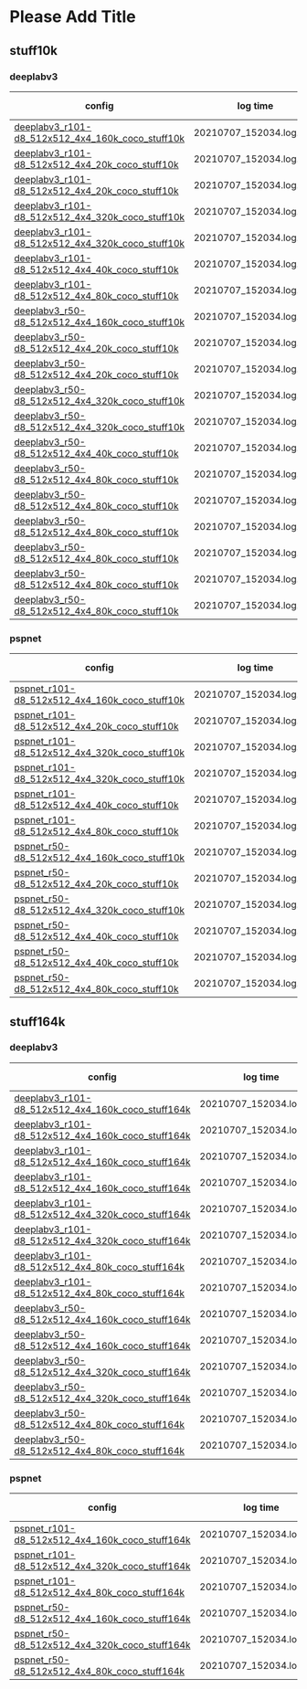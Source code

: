 # Please Add Title

## stuff10k

### deeplabv3

| config | log time | mIoU last | mAcc last | eval last | mIoU best | mAcc best | eval best | download |
| ------ |--------- | --------- | --------- | --------- | --------- | --------- | --------- | -------- |
| [deeplabv3_r101-d8_512x512_4x4_160k_coco_stuff10k](https://github.com/Junjun2016/COCO-Stuff_benchmark/blob/master/configs/deeplabv3/deeplabv3_r101-d8_512x512_4x4_160k_coco_stuff10k.py) | 20210707_152034.log.json | 36.61 | 47.61 | 10 | 36.61 | 47.61 | 10 | [log](https://github.com/Junjun2016/COCO-Stuff_benchmark/blob/master/work_dirs/deeplabv3_r101-d8_512x512_4x4_160k_coco_stuff10k/20210711_175536.log) &#124; [log.json](https://github.com/Junjun2016/COCO-Stuff_benchmark/blob/master/work_dirs/deeplabv3_r101-d8_512x512_4x4_160k_coco_stuff10k/20210711_175536.log.json) |
| [deeplabv3_r101-d8_512x512_4x4_20k_coco_stuff10k](https://github.com/Junjun2016/COCO-Stuff_benchmark/blob/master/configs/deeplabv3/deeplabv3_r101-d8_512x512_4x4_20k_coco_stuff10k.py) | 20210707_152034.log.json | 37.48 | 49.47 | 10 | 37.48 | 49.47 | 10 | [log](https://github.com/Junjun2016/COCO-Stuff_benchmark/blob/master/work_dirs/deeplabv3_r101-d8_512x512_4x4_20k_coco_stuff10k/20210818_111247.log) &#124; [log.json](https://github.com/Junjun2016/COCO-Stuff_benchmark/blob/master/work_dirs/deeplabv3_r101-d8_512x512_4x4_20k_coco_stuff10k/20210818_111247.log.json) |
| [deeplabv3_r101-d8_512x512_4x4_20k_coco_stuff10k](https://github.com/Junjun2016/COCO-Stuff_benchmark/blob/master/configs/deeplabv3/deeplabv3_r101-d8_512x512_4x4_20k_coco_stuff10k.py) | 20210707_152034.log.json | 37.3 | 49.38 | 10 | 37.3 | 49.38 | 10 | [log](https://github.com/Junjun2016/COCO-Stuff_benchmark/blob/master/work_dirs/deeplabv3_r101-d8_512x512_4x4_20k_coco_stuff10k/20210821_043025.log) &#124; [log.json](https://github.com/Junjun2016/COCO-Stuff_benchmark/blob/master/work_dirs/deeplabv3_r101-d8_512x512_4x4_20k_coco_stuff10k/20210821_043025.log.json) |
| [deeplabv3_r101-d8_512x512_4x4_320k_coco_stuff10k](https://github.com/Junjun2016/COCO-Stuff_benchmark/blob/master/configs/deeplabv3/deeplabv3_r101-d8_512x512_4x4_320k_coco_stuff10k.py) | 20210707_152034.log.json | 35.92 | 45.89 | 10 | 35.92 | 45.89 | 10 | [log](https://github.com/Junjun2016/COCO-Stuff_benchmark/blob/master/work_dirs/deeplabv3_r101-d8_512x512_4x4_320k_coco_stuff10k/20210711_175535.log) &#124; [log.json](https://github.com/Junjun2016/COCO-Stuff_benchmark/blob/master/work_dirs/deeplabv3_r101-d8_512x512_4x4_320k_coco_stuff10k/20210711_175535.log.json) |
| [deeplabv3_r101-d8_512x512_4x4_320k_coco_stuff10k](https://github.com/Junjun2016/COCO-Stuff_benchmark/blob/master/configs/deeplabv3/deeplabv3_r101-d8_512x512_4x4_320k_coco_stuff10k.py) | 20210707_152034.log.json | 0 | 0 | 0 | 0 | 0 | 0 | [log](https://github.com/Junjun2016/COCO-Stuff_benchmark/blob/master/work_dirs/deeplabv3_r101-d8_512x512_4x4_320k_coco_stuff10k/20210715_194710.log) &#124; [log.json](https://github.com/Junjun2016/COCO-Stuff_benchmark/blob/master/work_dirs/deeplabv3_r101-d8_512x512_4x4_320k_coco_stuff10k/20210715_194710.log.json) |
| [deeplabv3_r101-d8_512x512_4x4_40k_coco_stuff10k](https://github.com/Junjun2016/COCO-Stuff_benchmark/blob/master/configs/deeplabv3/deeplabv3_r101-d8_512x512_4x4_40k_coco_stuff10k.py) | 20210707_152034.log.json | 37.81 | 49.98 | 10 | 37.81 | 49.98 | 10 | [log](https://github.com/Junjun2016/COCO-Stuff_benchmark/blob/master/work_dirs/deeplabv3_r101-d8_512x512_4x4_40k_coco_stuff10k/20210821_043305.log) &#124; [log.json](https://github.com/Junjun2016/COCO-Stuff_benchmark/blob/master/work_dirs/deeplabv3_r101-d8_512x512_4x4_40k_coco_stuff10k/20210821_043305.log.json) |
| [deeplabv3_r101-d8_512x512_4x4_80k_coco_stuff10k](https://github.com/Junjun2016/COCO-Stuff_benchmark/blob/master/configs/deeplabv3/deeplabv3_r101-d8_512x512_4x4_80k_coco_stuff10k.py) | 20210707_152034.log.json | 37.27 | 49.15 | 10 | 37.27 | 49.15 | 10 | [log](https://github.com/Junjun2016/COCO-Stuff_benchmark/blob/master/work_dirs/deeplabv3_r101-d8_512x512_4x4_80k_coco_stuff10k/20210711_175535.log) &#124; [log.json](https://github.com/Junjun2016/COCO-Stuff_benchmark/blob/master/work_dirs/deeplabv3_r101-d8_512x512_4x4_80k_coco_stuff10k/20210711_175535.log.json) |
| [deeplabv3_r50-d8_512x512_4x4_160k_coco_stuff10k](https://github.com/Junjun2016/COCO-Stuff_benchmark/blob/master/configs/deeplabv3/deeplabv3_r50-d8_512x512_4x4_160k_coco_stuff10k.py) | 20210707_152034.log.json | 35.17 | 45.9 | 10 | 35.17 | 45.9 | 10 | [log](https://github.com/Junjun2016/COCO-Stuff_benchmark/blob/master/work_dirs/deeplabv3_r50-d8_512x512_4x4_160k_coco_stuff10k/20210711_175537.log) &#124; [log.json](https://github.com/Junjun2016/COCO-Stuff_benchmark/blob/master/work_dirs/deeplabv3_r50-d8_512x512_4x4_160k_coco_stuff10k/20210711_175537.log.json) |
| [deeplabv3_r50-d8_512x512_4x4_20k_coco_stuff10k](https://github.com/Junjun2016/COCO-Stuff_benchmark/blob/master/configs/deeplabv3/deeplabv3_r50-d8_512x512_4x4_20k_coco_stuff10k.py) | 20210707_152034.log.json | 0 | 0 | 0 | 0 | 0 | 0 | [log](https://github.com/Junjun2016/COCO-Stuff_benchmark/blob/master/work_dirs/deeplabv3_r50-d8_512x512_4x4_20k_coco_stuff10k/20210820_172728.log) &#124; [log.json](https://github.com/Junjun2016/COCO-Stuff_benchmark/blob/master/work_dirs/deeplabv3_r50-d8_512x512_4x4_20k_coco_stuff10k/20210820_172728.log.json) |
| [deeplabv3_r50-d8_512x512_4x4_20k_coco_stuff10k](https://github.com/Junjun2016/COCO-Stuff_benchmark/blob/master/configs/deeplabv3/deeplabv3_r50-d8_512x512_4x4_20k_coco_stuff10k.py) | 20210707_152034.log.json | 34.66 | 46.38 | 10 | 34.66 | 46.38 | 10 | [log](https://github.com/Junjun2016/COCO-Stuff_benchmark/blob/master/work_dirs/deeplabv3_r50-d8_512x512_4x4_20k_coco_stuff10k/20210821_043025.log) &#124; [log.json](https://github.com/Junjun2016/COCO-Stuff_benchmark/blob/master/work_dirs/deeplabv3_r50-d8_512x512_4x4_20k_coco_stuff10k/20210821_043025.log.json) |
| [deeplabv3_r50-d8_512x512_4x4_320k_coco_stuff10k](https://github.com/Junjun2016/COCO-Stuff_benchmark/blob/master/configs/deeplabv3/deeplabv3_r50-d8_512x512_4x4_320k_coco_stuff10k.py) | 20210707_152034.log.json | 34.66 | 44.86 | 10 | 34.66 | 44.86 | 10 | [log](https://github.com/Junjun2016/COCO-Stuff_benchmark/blob/master/work_dirs/deeplabv3_r50-d8_512x512_4x4_320k_coco_stuff10k/20210711_175535.log) &#124; [log.json](https://github.com/Junjun2016/COCO-Stuff_benchmark/blob/master/work_dirs/deeplabv3_r50-d8_512x512_4x4_320k_coco_stuff10k/20210711_175535.log.json) |
| [deeplabv3_r50-d8_512x512_4x4_320k_coco_stuff10k](https://github.com/Junjun2016/COCO-Stuff_benchmark/blob/master/configs/deeplabv3/deeplabv3_r50-d8_512x512_4x4_320k_coco_stuff10k.py) | 20210707_152034.log.json | 0 | 0 | 0 | 0 | 0 | 0 | [log](https://github.com/Junjun2016/COCO-Stuff_benchmark/blob/master/work_dirs/deeplabv3_r50-d8_512x512_4x4_320k_coco_stuff10k/20210715_194710.log) &#124; [log.json](https://github.com/Junjun2016/COCO-Stuff_benchmark/blob/master/work_dirs/deeplabv3_r50-d8_512x512_4x4_320k_coco_stuff10k/20210715_194710.log.json) |
| [deeplabv3_r50-d8_512x512_4x4_40k_coco_stuff10k](https://github.com/Junjun2016/COCO-Stuff_benchmark/blob/master/configs/deeplabv3/deeplabv3_r50-d8_512x512_4x4_40k_coco_stuff10k.py) | 20210707_152034.log.json | 35.73 | 47.77 | 10 | 35.73 | 47.77 | 10 | [log](https://github.com/Junjun2016/COCO-Stuff_benchmark/blob/master/work_dirs/deeplabv3_r50-d8_512x512_4x4_40k_coco_stuff10k/20210821_043305.log) &#124; [log.json](https://github.com/Junjun2016/COCO-Stuff_benchmark/blob/master/work_dirs/deeplabv3_r50-d8_512x512_4x4_40k_coco_stuff10k/20210821_043305.log.json) |
| [deeplabv3_r50-d8_512x512_4x4_80k_coco_stuff10k](https://github.com/Junjun2016/COCO-Stuff_benchmark/blob/master/configs/deeplabv3/deeplabv3_r50-d8_512x512_4x4_80k_coco_stuff10k.py) | 20210707_152034.log.json | 35.05 | 46.61 | 9 | 35.05 | 46.61 | 9 | [log](https://github.com/Junjun2016/COCO-Stuff_benchmark/blob/master/work_dirs/deeplabv3_r50-d8_512x512_4x4_80k_coco_stuff10k/20210711_175536.log) &#124; [log.json](https://github.com/Junjun2016/COCO-Stuff_benchmark/blob/master/work_dirs/deeplabv3_r50-d8_512x512_4x4_80k_coco_stuff10k/20210711_175536.log.json) |
| [deeplabv3_r50-d8_512x512_4x4_80k_coco_stuff10k](https://github.com/Junjun2016/COCO-Stuff_benchmark/blob/master/configs/deeplabv3/deeplabv3_r50-d8_512x512_4x4_80k_coco_stuff10k.py) | 20210707_152034.log.json | 30.9 | 41.6 | 4 | 30.9 | 41.6 | 4 | [log](https://github.com/Junjun2016/COCO-Stuff_benchmark/blob/master/work_dirs/deeplabv3_r50-d8_512x512_4x4_80k_coco_stuff10k/20210713_030052.log) &#124; [log.json](https://github.com/Junjun2016/COCO-Stuff_benchmark/blob/master/work_dirs/deeplabv3_r50-d8_512x512_4x4_80k_coco_stuff10k/20210713_030052.log.json) |
| [deeplabv3_r50-d8_512x512_4x4_80k_coco_stuff10k](https://github.com/Junjun2016/COCO-Stuff_benchmark/blob/master/configs/deeplabv3/deeplabv3_r50-d8_512x512_4x4_80k_coco_stuff10k.py) | 20210707_152034.log.json | 32.83 | 44.51 | 7 | 32.83 | 44.51 | 7 | [log](https://github.com/Junjun2016/COCO-Stuff_benchmark/blob/master/work_dirs/deeplabv3_r50-d8_512x512_4x4_80k_coco_stuff10k/20210713_170630.log) &#124; [log.json](https://github.com/Junjun2016/COCO-Stuff_benchmark/blob/master/work_dirs/deeplabv3_r50-d8_512x512_4x4_80k_coco_stuff10k/20210713_170630.log.json) |
| [deeplabv3_r50-d8_512x512_4x4_80k_coco_stuff10k](https://github.com/Junjun2016/COCO-Stuff_benchmark/blob/master/configs/deeplabv3/deeplabv3_r50-d8_512x512_4x4_80k_coco_stuff10k.py) | 20210707_152034.log.json | 35.04 | 46.76 | 9 | 35.04 | 46.76 | 9 | [log](https://github.com/Junjun2016/COCO-Stuff_benchmark/blob/master/work_dirs/deeplabv3_r50-d8_512x512_4x4_80k_coco_stuff10k/20210714_160141.log) &#124; [log.json](https://github.com/Junjun2016/COCO-Stuff_benchmark/blob/master/work_dirs/deeplabv3_r50-d8_512x512_4x4_80k_coco_stuff10k/20210714_160141.log.json) |
| [deeplabv3_r50-d8_512x512_4x4_80k_coco_stuff10k](https://github.com/Junjun2016/COCO-Stuff_benchmark/blob/master/configs/deeplabv3/deeplabv3_r50-d8_512x512_4x4_80k_coco_stuff10k.py) | 20210707_152034.log.json | 30.75 | 41.23 | 4 | 30.75 | 41.23 | 4 | [log](https://github.com/Junjun2016/COCO-Stuff_benchmark/blob/master/work_dirs/deeplabv3_r50-d8_512x512_4x4_80k_coco_stuff10k/20210715_192500.log) &#124; [log.json](https://github.com/Junjun2016/COCO-Stuff_benchmark/blob/master/work_dirs/deeplabv3_r50-d8_512x512_4x4_80k_coco_stuff10k/20210715_192500.log.json) |
| [deeplabv3_r50-d8_512x512_4x4_80k_coco_stuff10k](https://github.com/Junjun2016/COCO-Stuff_benchmark/blob/master/configs/deeplabv3/deeplabv3_r50-d8_512x512_4x4_80k_coco_stuff10k.py) | 20210707_152034.log.json | 36.05 | 47.31 | 10 | 36.05 | 47.31 | 10 | [log](https://github.com/Junjun2016/COCO-Stuff_benchmark/blob/master/work_dirs/deeplabv3_r50-d8_512x512_4x4_80k_coco_stuff10k/20210716_144429.log) &#124; [log.json](https://github.com/Junjun2016/COCO-Stuff_benchmark/blob/master/work_dirs/deeplabv3_r50-d8_512x512_4x4_80k_coco_stuff10k/20210716_144429.log.json) |

### pspnet

| config | log time | mIoU last | mAcc last | eval last | mIoU best | mAcc best | eval best | download |
| ------ |--------- | --------- | --------- | --------- | --------- | --------- | --------- | -------- |
| [pspnet_r101-d8_512x512_4x4_160k_coco_stuff10k](https://github.com/Junjun2016/COCO-Stuff_benchmark/blob/master/configs/pspnet/pspnet_r101-d8_512x512_4x4_160k_coco_stuff10k.py) | 20210707_152034.log.json | 36.74 | 47.91 | 10 | 36.74 | 47.91 | 10 | [log](https://github.com/Junjun2016/COCO-Stuff_benchmark/blob/master/work_dirs/pspnet_r101-d8_512x512_4x4_160k_coco_stuff10k/20210711_194759.log) &#124; [log.json](https://github.com/Junjun2016/COCO-Stuff_benchmark/blob/master/work_dirs/pspnet_r101-d8_512x512_4x4_160k_coco_stuff10k/20210711_194759.log.json) |
| [pspnet_r101-d8_512x512_4x4_20k_coco_stuff10k](https://github.com/Junjun2016/COCO-Stuff_benchmark/blob/master/configs/pspnet/pspnet_r101-d8_512x512_4x4_20k_coco_stuff10k.py) | 20210707_152034.log.json | 37.26 | 49.33 | 10 | 37.26 | 49.33 | 10 | [log](https://github.com/Junjun2016/COCO-Stuff_benchmark/blob/master/work_dirs/pspnet_r101-d8_512x512_4x4_20k_coco_stuff10k/20210820_232135.log) &#124; [log.json](https://github.com/Junjun2016/COCO-Stuff_benchmark/blob/master/work_dirs/pspnet_r101-d8_512x512_4x4_20k_coco_stuff10k/20210820_232135.log.json) |
| [pspnet_r101-d8_512x512_4x4_320k_coco_stuff10k](https://github.com/Junjun2016/COCO-Stuff_benchmark/blob/master/configs/pspnet/pspnet_r101-d8_512x512_4x4_320k_coco_stuff10k.py) | 20210707_152034.log.json | 35.15 | 45.99 | 10 | 35.15 | 45.99 | 10 | [log](https://github.com/Junjun2016/COCO-Stuff_benchmark/blob/master/work_dirs/pspnet_r101-d8_512x512_4x4_320k_coco_stuff10k/20210711_210229.log) &#124; [log.json](https://github.com/Junjun2016/COCO-Stuff_benchmark/blob/master/work_dirs/pspnet_r101-d8_512x512_4x4_320k_coco_stuff10k/20210711_210229.log.json) |
| [pspnet_r101-d8_512x512_4x4_320k_coco_stuff10k](https://github.com/Junjun2016/COCO-Stuff_benchmark/blob/master/configs/pspnet/pspnet_r101-d8_512x512_4x4_320k_coco_stuff10k.py) | 20210707_152034.log.json | 0 | 0 | 0 | 0 | 0 | 0 | [log](https://github.com/Junjun2016/COCO-Stuff_benchmark/blob/master/work_dirs/pspnet_r101-d8_512x512_4x4_320k_coco_stuff10k/20210715_194834.log) &#124; [log.json](https://github.com/Junjun2016/COCO-Stuff_benchmark/blob/master/work_dirs/pspnet_r101-d8_512x512_4x4_320k_coco_stuff10k/20210715_194834.log.json) |
| [pspnet_r101-d8_512x512_4x4_40k_coco_stuff10k](https://github.com/Junjun2016/COCO-Stuff_benchmark/blob/master/configs/pspnet/pspnet_r101-d8_512x512_4x4_40k_coco_stuff10k.py) | 20210707_152034.log.json | 37.76 | 49.65 | 10 | 37.76 | 49.65 | 10 | [log](https://github.com/Junjun2016/COCO-Stuff_benchmark/blob/master/work_dirs/pspnet_r101-d8_512x512_4x4_40k_coco_stuff10k/20210821_014022.log) &#124; [log.json](https://github.com/Junjun2016/COCO-Stuff_benchmark/blob/master/work_dirs/pspnet_r101-d8_512x512_4x4_40k_coco_stuff10k/20210821_014022.log.json) |
| [pspnet_r101-d8_512x512_4x4_80k_coco_stuff10k](https://github.com/Junjun2016/COCO-Stuff_benchmark/blob/master/configs/pspnet/pspnet_r101-d8_512x512_4x4_80k_coco_stuff10k.py) | 20210707_152034.log.json | 37.43 | 49.03 | 10 | 37.43 | 49.03 | 10 | [log](https://github.com/Junjun2016/COCO-Stuff_benchmark/blob/master/work_dirs/pspnet_r101-d8_512x512_4x4_80k_coco_stuff10k/20210711_194759.log) &#124; [log.json](https://github.com/Junjun2016/COCO-Stuff_benchmark/blob/master/work_dirs/pspnet_r101-d8_512x512_4x4_80k_coco_stuff10k/20210711_194759.log.json) |
| [pspnet_r50-d8_512x512_4x4_160k_coco_stuff10k](https://github.com/Junjun2016/COCO-Stuff_benchmark/blob/master/configs/pspnet/pspnet_r50-d8_512x512_4x4_160k_coco_stuff10k.py) | 20210707_152034.log.json | 36.16 | 47.03 | 10 | 36.16 | 47.03 | 10 | [log](https://github.com/Junjun2016/COCO-Stuff_benchmark/blob/master/work_dirs/pspnet_r50-d8_512x512_4x4_160k_coco_stuff10k/20210711_184424.log) &#124; [log.json](https://github.com/Junjun2016/COCO-Stuff_benchmark/blob/master/work_dirs/pspnet_r50-d8_512x512_4x4_160k_coco_stuff10k/20210711_184424.log.json) |
| [pspnet_r50-d8_512x512_4x4_20k_coco_stuff10k](https://github.com/Junjun2016/COCO-Stuff_benchmark/blob/master/configs/pspnet/pspnet_r50-d8_512x512_4x4_20k_coco_stuff10k.py) | 20210707_152034.log.json | 35.69 | 47.04 | 10 | 35.69 | 47.04 | 10 | [log](https://github.com/Junjun2016/COCO-Stuff_benchmark/blob/master/work_dirs/pspnet_r50-d8_512x512_4x4_20k_coco_stuff10k/20210820_203258.log) &#124; [log.json](https://github.com/Junjun2016/COCO-Stuff_benchmark/blob/master/work_dirs/pspnet_r50-d8_512x512_4x4_20k_coco_stuff10k/20210820_203258.log.json) |
| [pspnet_r50-d8_512x512_4x4_320k_coco_stuff10k](https://github.com/Junjun2016/COCO-Stuff_benchmark/blob/master/configs/pspnet/pspnet_r50-d8_512x512_4x4_320k_coco_stuff10k.py) | 20210707_152034.log.json | 34.44 | 44.78 | 10 | 34.44 | 44.78 | 10 | [log](https://github.com/Junjun2016/COCO-Stuff_benchmark/blob/master/work_dirs/pspnet_r50-d8_512x512_4x4_320k_coco_stuff10k/20210711_184424.log) &#124; [log.json](https://github.com/Junjun2016/COCO-Stuff_benchmark/blob/master/work_dirs/pspnet_r50-d8_512x512_4x4_320k_coco_stuff10k/20210711_184424.log.json) |
| [pspnet_r50-d8_512x512_4x4_40k_coco_stuff10k](https://github.com/Junjun2016/COCO-Stuff_benchmark/blob/master/configs/pspnet/pspnet_r50-d8_512x512_4x4_40k_coco_stuff10k.py) | 20210707_152034.log.json | 36.48 | 47.83 | 10 | 36.48 | 47.83 | 10 | [log](https://github.com/Junjun2016/COCO-Stuff_benchmark/blob/master/work_dirs/pspnet_r50-d8_512x512_4x4_40k_coco_stuff10k/20210818_192505.log) &#124; [log.json](https://github.com/Junjun2016/COCO-Stuff_benchmark/blob/master/work_dirs/pspnet_r50-d8_512x512_4x4_40k_coco_stuff10k/20210818_192505.log.json) |
| [pspnet_r50-d8_512x512_4x4_40k_coco_stuff10k](https://github.com/Junjun2016/COCO-Stuff_benchmark/blob/master/configs/pspnet/pspnet_r50-d8_512x512_4x4_40k_coco_stuff10k.py) | 20210707_152034.log.json | 36.33 | 47.72 | 10 | 36.33 | 47.72 | 10 | [log](https://github.com/Junjun2016/COCO-Stuff_benchmark/blob/master/work_dirs/pspnet_r50-d8_512x512_4x4_40k_coco_stuff10k/20210821_030857.log) &#124; [log.json](https://github.com/Junjun2016/COCO-Stuff_benchmark/blob/master/work_dirs/pspnet_r50-d8_512x512_4x4_40k_coco_stuff10k/20210821_030857.log.json) |
| [pspnet_r50-d8_512x512_4x4_80k_coco_stuff10k](https://github.com/Junjun2016/COCO-Stuff_benchmark/blob/master/configs/pspnet/pspnet_r50-d8_512x512_4x4_80k_coco_stuff10k.py) | 20210707_152034.log.json | 35.86 | 47.1 | 10 | 35.86 | 47.1 | 10 | [log](https://github.com/Junjun2016/COCO-Stuff_benchmark/blob/master/work_dirs/pspnet_r50-d8_512x512_4x4_80k_coco_stuff10k/20210711_210229.log) &#124; [log.json](https://github.com/Junjun2016/COCO-Stuff_benchmark/blob/master/work_dirs/pspnet_r50-d8_512x512_4x4_80k_coco_stuff10k/20210711_210229.log.json) |

## stuff164k

### deeplabv3

| config | log time | mIoU last | mAcc last | eval last | mIoU best | mAcc best | eval best | download |
| ------ |--------- | --------- | --------- | --------- | --------- | --------- | --------- | -------- |
| [deeplabv3_r101-d8_512x512_4x4_160k_coco_stuff164k](https://github.com/Junjun2016/COCO-Stuff_benchmark/blob/master/configs/deeplabv3/deeplabv3_r101-d8_512x512_4x4_160k_coco_stuff164k.py) | 20210707_152034.log.json | 28.66 | 41.0 | 2 | 29.04 | 41.44 | 1 | [log](https://github.com/Junjun2016/COCO-Stuff_benchmark/blob/master/work_dirs/deeplabv3_r101-d8_512x512_4x4_160k_coco_stuff164k/20210707_152005.log) &#124; [log.json](https://github.com/Junjun2016/COCO-Stuff_benchmark/blob/master/work_dirs/deeplabv3_r101-d8_512x512_4x4_160k_coco_stuff164k/20210707_152005.log.json) |
| [deeplabv3_r101-d8_512x512_4x4_160k_coco_stuff164k](https://github.com/Junjun2016/COCO-Stuff_benchmark/blob/master/configs/deeplabv3/deeplabv3_r101-d8_512x512_4x4_160k_coco_stuff164k.py) | 20210707_152034.log.json | 0 | 0 | 0 | 0 | 0 | 0 | [log](https://github.com/Junjun2016/COCO-Stuff_benchmark/blob/master/work_dirs/deeplabv3_r101-d8_512x512_4x4_160k_coco_stuff164k/20210709_140851.log) &#124; [log.json](https://github.com/Junjun2016/COCO-Stuff_benchmark/blob/master/work_dirs/deeplabv3_r101-d8_512x512_4x4_160k_coco_stuff164k/20210709_140851.log.json) |
| [deeplabv3_r101-d8_512x512_4x4_160k_coco_stuff164k](https://github.com/Junjun2016/COCO-Stuff_benchmark/blob/master/configs/deeplabv3/deeplabv3_r101-d8_512x512_4x4_160k_coco_stuff164k.py) | 20210707_152034.log.json | 0 | 0 | 0 | 0 | 0 | 0 | [log](https://github.com/Junjun2016/COCO-Stuff_benchmark/blob/master/work_dirs/deeplabv3_r101-d8_512x512_4x4_160k_coco_stuff164k/20210709_145024.log) &#124; [log.json](https://github.com/Junjun2016/COCO-Stuff_benchmark/blob/master/work_dirs/deeplabv3_r101-d8_512x512_4x4_160k_coco_stuff164k/20210709_145024.log.json) |
| [deeplabv3_r101-d8_512x512_4x4_160k_coco_stuff164k](https://github.com/Junjun2016/COCO-Stuff_benchmark/blob/master/configs/deeplabv3/deeplabv3_r101-d8_512x512_4x4_160k_coco_stuff164k.py) | 20210707_152034.log.json | 41.82 | 54.63 | 10 | 41.82 | 54.63 | 10 | [log](https://github.com/Junjun2016/COCO-Stuff_benchmark/blob/master/work_dirs/deeplabv3_r101-d8_512x512_4x4_160k_coco_stuff164k/20210709_155402.log) &#124; [log.json](https://github.com/Junjun2016/COCO-Stuff_benchmark/blob/master/work_dirs/deeplabv3_r101-d8_512x512_4x4_160k_coco_stuff164k/20210709_155402.log.json) |
| [deeplabv3_r101-d8_512x512_4x4_320k_coco_stuff164k](https://github.com/Junjun2016/COCO-Stuff_benchmark/blob/master/configs/deeplabv3/deeplabv3_r101-d8_512x512_4x4_320k_coco_stuff164k.py) | 20210707_152034.log.json | 27.78 | 40.23 | 1 | 27.78 | 40.23 | 1 | [log](https://github.com/Junjun2016/COCO-Stuff_benchmark/blob/master/work_dirs/deeplabv3_r101-d8_512x512_4x4_320k_coco_stuff164k/20210707_152006.log) &#124; [log.json](https://github.com/Junjun2016/COCO-Stuff_benchmark/blob/master/work_dirs/deeplabv3_r101-d8_512x512_4x4_320k_coco_stuff164k/20210707_152006.log.json) |
| [deeplabv3_r101-d8_512x512_4x4_320k_coco_stuff164k](https://github.com/Junjun2016/COCO-Stuff_benchmark/blob/master/configs/deeplabv3/deeplabv3_r101-d8_512x512_4x4_320k_coco_stuff164k.py) | 20210707_152034.log.json | 42.61 | 55.24 | 10 | 42.61 | 55.24 | 10 | [log](https://github.com/Junjun2016/COCO-Stuff_benchmark/blob/master/work_dirs/deeplabv3_r101-d8_512x512_4x4_320k_coco_stuff164k/20210709_155402.log) &#124; [log.json](https://github.com/Junjun2016/COCO-Stuff_benchmark/blob/master/work_dirs/deeplabv3_r101-d8_512x512_4x4_320k_coco_stuff164k/20210709_155402.log.json) |
| [deeplabv3_r101-d8_512x512_4x4_80k_coco_stuff164k](https://github.com/Junjun2016/COCO-Stuff_benchmark/blob/master/configs/deeplabv3/deeplabv3_r101-d8_512x512_4x4_80k_coco_stuff164k.py) | 20210707_152034.log.json | 31.04 | 43.66 | 4 | 31.04 | 43.66 | 4 | [log](https://github.com/Junjun2016/COCO-Stuff_benchmark/blob/master/work_dirs/deeplabv3_r101-d8_512x512_4x4_80k_coco_stuff164k/20210707_152005.log) &#124; [log.json](https://github.com/Junjun2016/COCO-Stuff_benchmark/blob/master/work_dirs/deeplabv3_r101-d8_512x512_4x4_80k_coco_stuff164k/20210707_152005.log.json) |
| [deeplabv3_r101-d8_512x512_4x4_80k_coco_stuff164k](https://github.com/Junjun2016/COCO-Stuff_benchmark/blob/master/configs/deeplabv3/deeplabv3_r101-d8_512x512_4x4_80k_coco_stuff164k.py) | 20210707_152034.log.json | 40.87 | 53.8 | 10 | 40.87 | 53.8 | 10 | [log](https://github.com/Junjun2016/COCO-Stuff_benchmark/blob/master/work_dirs/deeplabv3_r101-d8_512x512_4x4_80k_coco_stuff164k/20210709_201252.log) &#124; [log.json](https://github.com/Junjun2016/COCO-Stuff_benchmark/blob/master/work_dirs/deeplabv3_r101-d8_512x512_4x4_80k_coco_stuff164k/20210709_201252.log.json) |
| [deeplabv3_r50-d8_512x512_4x4_160k_coco_stuff164k](https://github.com/Junjun2016/COCO-Stuff_benchmark/blob/master/configs/deeplabv3/deeplabv3_r50-d8_512x512_4x4_160k_coco_stuff164k.py) | 20210707_152034.log.json | 29.58 | 41.51 | 3 | 29.58 | 41.51 | 3 | [log](https://github.com/Junjun2016/COCO-Stuff_benchmark/blob/master/work_dirs/deeplabv3_r50-d8_512x512_4x4_160k_coco_stuff164k/20210707_152005.log) &#124; [log.json](https://github.com/Junjun2016/COCO-Stuff_benchmark/blob/master/work_dirs/deeplabv3_r50-d8_512x512_4x4_160k_coco_stuff164k/20210707_152005.log.json) |
| [deeplabv3_r50-d8_512x512_4x4_160k_coco_stuff164k](https://github.com/Junjun2016/COCO-Stuff_benchmark/blob/master/configs/deeplabv3/deeplabv3_r50-d8_512x512_4x4_160k_coco_stuff164k.py) | 20210707_152034.log.json | 41.09 | 53.37 | 10 | 41.09 | 53.37 | 10 | [log](https://github.com/Junjun2016/COCO-Stuff_benchmark/blob/master/work_dirs/deeplabv3_r50-d8_512x512_4x4_160k_coco_stuff164k/20210709_163016.log) &#124; [log.json](https://github.com/Junjun2016/COCO-Stuff_benchmark/blob/master/work_dirs/deeplabv3_r50-d8_512x512_4x4_160k_coco_stuff164k/20210709_163016.log.json) |
| [deeplabv3_r50-d8_512x512_4x4_320k_coco_stuff164k](https://github.com/Junjun2016/COCO-Stuff_benchmark/blob/master/configs/deeplabv3/deeplabv3_r50-d8_512x512_4x4_320k_coco_stuff164k.py) | 20210707_152034.log.json | 26.5 | 38.38 | 1 | 26.5 | 38.38 | 1 | [log](https://github.com/Junjun2016/COCO-Stuff_benchmark/blob/master/work_dirs/deeplabv3_r50-d8_512x512_4x4_320k_coco_stuff164k/20210707_152034.log) &#124; [log.json](https://github.com/Junjun2016/COCO-Stuff_benchmark/blob/master/work_dirs/deeplabv3_r50-d8_512x512_4x4_320k_coco_stuff164k/20210707_152034.log.json) |
| [deeplabv3_r50-d8_512x512_4x4_320k_coco_stuff164k](https://github.com/Junjun2016/COCO-Stuff_benchmark/blob/master/configs/deeplabv3/deeplabv3_r50-d8_512x512_4x4_320k_coco_stuff164k.py) | 20210707_152034.log.json | 41.37 | 53.82 | 10 | 41.37 | 53.82 | 10 | [log](https://github.com/Junjun2016/COCO-Stuff_benchmark/blob/master/work_dirs/deeplabv3_r50-d8_512x512_4x4_320k_coco_stuff164k/20210709_155403.log) &#124; [log.json](https://github.com/Junjun2016/COCO-Stuff_benchmark/blob/master/work_dirs/deeplabv3_r50-d8_512x512_4x4_320k_coco_stuff164k/20210709_155403.log.json) |
| [deeplabv3_r50-d8_512x512_4x4_80k_coco_stuff164k](https://github.com/Junjun2016/COCO-Stuff_benchmark/blob/master/configs/deeplabv3/deeplabv3_r50-d8_512x512_4x4_80k_coco_stuff164k.py) | 20210707_152034.log.json | 31.32 | 43.71 | 5 | 31.32 | 43.71 | 5 | [log](https://github.com/Junjun2016/COCO-Stuff_benchmark/blob/master/work_dirs/deeplabv3_r50-d8_512x512_4x4_80k_coco_stuff164k/20210707_152004.log) &#124; [log.json](https://github.com/Junjun2016/COCO-Stuff_benchmark/blob/master/work_dirs/deeplabv3_r50-d8_512x512_4x4_80k_coco_stuff164k/20210707_152004.log.json) |
| [deeplabv3_r50-d8_512x512_4x4_80k_coco_stuff164k](https://github.com/Junjun2016/COCO-Stuff_benchmark/blob/master/configs/deeplabv3/deeplabv3_r50-d8_512x512_4x4_80k_coco_stuff164k.py) | 20210707_152034.log.json | 39.38 | 51.76 | 10 | 39.38 | 51.76 | 10 | [log](https://github.com/Junjun2016/COCO-Stuff_benchmark/blob/master/work_dirs/deeplabv3_r50-d8_512x512_4x4_80k_coco_stuff164k/20210709_163016.log) &#124; [log.json](https://github.com/Junjun2016/COCO-Stuff_benchmark/blob/master/work_dirs/deeplabv3_r50-d8_512x512_4x4_80k_coco_stuff164k/20210709_163016.log.json) |

### pspnet

| config | log time | mIoU last | mAcc last | eval last | mIoU best | mAcc best | eval best | download |
| ------ |--------- | --------- | --------- | --------- | --------- | --------- | --------- | -------- |
| [pspnet_r101-d8_512x512_4x4_160k_coco_stuff164k](https://github.com/Junjun2016/COCO-Stuff_benchmark/blob/master/configs/pspnet/pspnet_r101-d8_512x512_4x4_160k_coco_stuff164k.py) | 20210707_152034.log.json | 41.28 | 53.73 | 10 | 41.28 | 53.73 | 10 | [log](https://github.com/Junjun2016/COCO-Stuff_benchmark/blob/master/work_dirs/pspnet_r101-d8_512x512_4x4_160k_coco_stuff164k/20210707_152004.log) &#124; [log.json](https://github.com/Junjun2016/COCO-Stuff_benchmark/blob/master/work_dirs/pspnet_r101-d8_512x512_4x4_160k_coco_stuff164k/20210707_152004.log.json) |
| [pspnet_r101-d8_512x512_4x4_320k_coco_stuff164k](https://github.com/Junjun2016/COCO-Stuff_benchmark/blob/master/configs/pspnet/pspnet_r101-d8_512x512_4x4_320k_coco_stuff164k.py) | 20210707_152034.log.json | 41.95 | 54.42 | 10 | 41.95 | 54.42 | 10 | [log](https://github.com/Junjun2016/COCO-Stuff_benchmark/blob/master/work_dirs/pspnet_r101-d8_512x512_4x4_320k_coco_stuff164k/20210707_152004.log) &#124; [log.json](https://github.com/Junjun2016/COCO-Stuff_benchmark/blob/master/work_dirs/pspnet_r101-d8_512x512_4x4_320k_coco_stuff164k/20210707_152004.log.json) |
| [pspnet_r101-d8_512x512_4x4_80k_coco_stuff164k](https://github.com/Junjun2016/COCO-Stuff_benchmark/blob/master/configs/pspnet/pspnet_r101-d8_512x512_4x4_80k_coco_stuff164k.py) | 20210707_152034.log.json | 40.34 | 52.96 | 10 | 40.34 | 52.96 | 10 | [log](https://github.com/Junjun2016/COCO-Stuff_benchmark/blob/master/work_dirs/pspnet_r101-d8_512x512_4x4_80k_coco_stuff164k/20210707_152034.log) &#124; [log.json](https://github.com/Junjun2016/COCO-Stuff_benchmark/blob/master/work_dirs/pspnet_r101-d8_512x512_4x4_80k_coco_stuff164k/20210707_152034.log.json) |
| [pspnet_r50-d8_512x512_4x4_160k_coco_stuff164k](https://github.com/Junjun2016/COCO-Stuff_benchmark/blob/master/configs/pspnet/pspnet_r50-d8_512x512_4x4_160k_coco_stuff164k.py) | 20210707_152034.log.json | 39.64 | 51.78 | 10 | 39.64 | 51.78 | 10 | [log](https://github.com/Junjun2016/COCO-Stuff_benchmark/blob/master/work_dirs/pspnet_r50-d8_512x512_4x4_160k_coco_stuff164k/20210707_152004.log) &#124; [log.json](https://github.com/Junjun2016/COCO-Stuff_benchmark/blob/master/work_dirs/pspnet_r50-d8_512x512_4x4_160k_coco_stuff164k/20210707_152004.log.json) |
| [pspnet_r50-d8_512x512_4x4_320k_coco_stuff164k](https://github.com/Junjun2016/COCO-Stuff_benchmark/blob/master/configs/pspnet/pspnet_r50-d8_512x512_4x4_320k_coco_stuff164k.py) | 20210707_152034.log.json | 40.53 | 52.53 | 10 | 40.53 | 52.53 | 10 | [log](https://github.com/Junjun2016/COCO-Stuff_benchmark/blob/master/work_dirs/pspnet_r50-d8_512x512_4x4_320k_coco_stuff164k/20210707_152004.log) &#124; [log.json](https://github.com/Junjun2016/COCO-Stuff_benchmark/blob/master/work_dirs/pspnet_r50-d8_512x512_4x4_320k_coco_stuff164k/20210707_152004.log.json) |
| [pspnet_r50-d8_512x512_4x4_80k_coco_stuff164k](https://github.com/Junjun2016/COCO-Stuff_benchmark/blob/master/configs/pspnet/pspnet_r50-d8_512x512_4x4_80k_coco_stuff164k.py) | 20210707_152034.log.json | 38.8 | 51.07 | 10 | 38.8 | 51.07 | 10 | [log](https://github.com/Junjun2016/COCO-Stuff_benchmark/blob/master/work_dirs/pspnet_r50-d8_512x512_4x4_80k_coco_stuff164k/20210707_152034.log) &#124; [log.json](https://github.com/Junjun2016/COCO-Stuff_benchmark/blob/master/work_dirs/pspnet_r50-d8_512x512_4x4_80k_coco_stuff164k/20210707_152034.log.json) |


